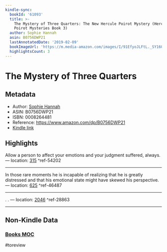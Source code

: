 ```yaml
---
kindle-sync:
  bookId: '61093'
  title: >-
    The Mystery of Three Quarters: The New Hercule Poirot Mystery (Hercule
    Poirot Mysteries Book 3)
  author: Sophie Hannah
  asin: B0756DWP21
  lastAnnotatedDate: '2019-02-09'
  bookImageUrl: 'https://m.media-amazon.com/images/I/91EfyoJLFtL._SY160.jpg'
  highlightsCount: 3
---
```

# The Mystery of Three Quarters
## Metadata
* Author: [Sophie Hannah](https://www.amazon.comundefined)
* ASIN: B0756DWP21
* ISBN: 0008264481
* Reference: https://www.amazon.com/dp/B0756DWP21
* [Kindle link](kindle://book?action=open&asin=B0756DWP21)

## Highlights
Allow a person to affect your emotions and your judgment suffered, always. — location: [315](kindle://book?action=open&asin=B0756DWP21&location=315) ^ref-54202

---
In those rare moments he is incapable of realizing that he is greatly distressed and that his emotional state might have skewed his perspective. — location: [625](kindle://book?action=open&asin=B0756DWP21&location=625) ^ref-46487

---
. . — location: [2046](kindle://book?action=open&asin=B0756DWP21&location=2046) ^ref-28863

---
## Non-Kindle Data
### [Books MOC](Books%20MOC.md)
#toreview
